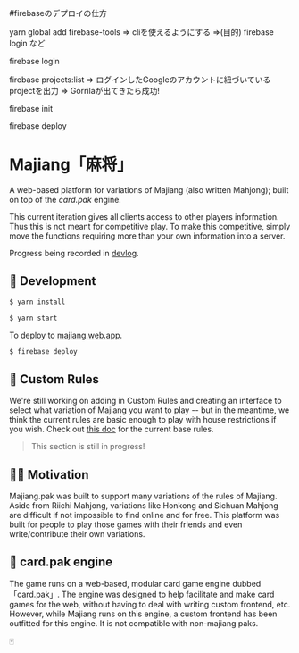#firebaseのデプロイの仕方

yarn global add firebase-tools => cliを使えるようにする =>(目的) firebase login など 

firebase login

firebase projects:list => ログインしたGoogleのアカウントに紐づいているprojectを出力 => Gorrilaが出てきたら成功!

firebase init

firebase deploy

# Majiang「麻将」

A web-based platform for variations of Majiang (also written Mahjong); built on top of the _card.pak_ engine.

This current iteration gives all clients access to other players information. Thus this is not meant for competitive play. To make this competitive, simply move the functions requiring more than your own information into a server.

Progress being recorded in [devlog](https://jynnie.me/devlog/wukong/).

## 🔨 Development

```sh
$ yarn install
```

```sh
$ yarn start
```

To deploy to [majiang.web.app](https://majiang.web.app/).

```sh
$ firebase deploy
```

## 🎒 Custom Rules

We're still working on adding in Custom Rules and creating an interface to select what variation of Majiang you want to play -- but in the meantime, we think the current rules are basic enough to play with house restrictions if you wish. Check out [this doc](/src/paks/mjng/DianXin/README.md) for the current base rules.

> This section is still in progress!

## 💪🏼 Motivation

Majiang.pak was built to support many variations of the rules of Majiang. Aside from Riichi Mahjong, variations like Honkong and Sichuan Mahjong are difficult if not impossible to find online and for free. This platform was built for people to play those games with their friends and even write/contribute their own variations.

## 🎠 card.pak engine

The game runs on a web-based, modular card game engine dubbed 「card.pak」. The engine was designed to help facilitate and make card games for the web, without having to deal with writing custom frontend, etc. However, while Majiang runs on this engine, a custom frontend has been outfitted for this engine. It is not compatible with non-majiang paks.

🀄
